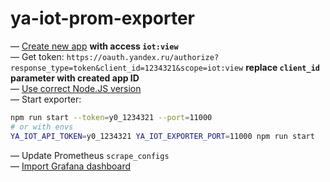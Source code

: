 # ya-iot-prom-exporter

— [Create new app](https://oauth.yandex.ru/client/new) **with access `iot:view`** \
— Get token: `https://oauth.yandex.ru/authorize?response_type=token&client_id=1234321&scope=iot:view` **replace `client_id` parameter with created app ID**\
— [Use correct Node.JS version](.nvmrc) \
— Start exporter:

```bash
npm run start --token=y0_1234321 --port=11000
# or with envs
YA_IOT_API_TOKEN=y0_1234321 YA_IOT_EXPORTER_PORT=11000 npm run start
```

— Update Prometheus `scrape_configs` \
— [Import Grafana dashboard](grafana.json)
